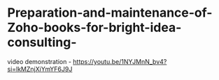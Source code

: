 # Preparation-and-maintenance-of-Zoho-books-for-bright-idea-consulting-

video demonstration - https://youtu.be/1NYJMnN_bv4?si=lkMZnjXiYmYF6J9J
